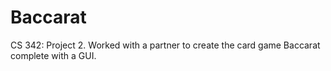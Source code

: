 # Baccarat
CS 342: Project 2. Worked with a partner to create the card game Baccarat complete with a GUI.
